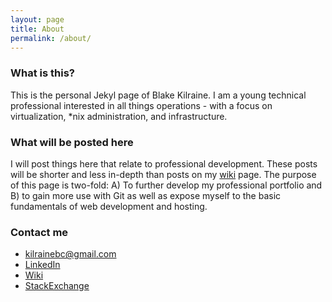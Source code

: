 ```yaml
---
layout: page
title: About
permalink: /about/
---
```


### What is this?

This is the personal Jekyl page of Blake Kilraine.  I am a young technical professional interested in all things operations - with a focus on virtualization, *nix administration, and infrastructure.

### What will be posted here

I will post things here that relate to professional development.  These posts will be shorter and less in-depth than posts on my [wiki](wiki.kilraine.com) page.  The purpose of this page is two-fold:  A) To further develop my professional portfolio and B) to gain more use with Git as well as expose myself to the basic fundamentals of web development and hosting.

### Contact me

  * [kilrainebc@gmail.com](mailto:kilrainebc@gmail.com)
  * [LinkedIn](https://www.linkedin.com/in/blake-kilraine/)
  * [Wiki](wiki.kilraine.com)
  * [StackExchange](https://stackexchange.com/users/11917337/kilrainebc?tab=accounts)

